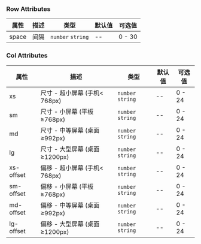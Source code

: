 ### Row Attributes

| 属性  | 描述 | 类型              | 默认值 | 可选值 |
| ----- | ---- | ----------------- | ------ | ------ |
| space | 间隔 | `number` `string` | --     | 0 - 30 |

### Col Attributes

| 属性      | 描述                           | 类型              | 默认值 | 可选值 |
| --------- | ------------------------------ | ----------------- | ------ | ------ |
| xs        | 尺寸 - 超小屏幕 (手机< 768px)  | `number` `string` | --     | 0 - 24 |
| sm        | 尺寸 - 小屏幕 (平板 ≥768px)    | `number` `string` | --     | 0 - 24 |
| md        | 尺寸 - 中等屏幕 (桌面 ≥992px)  | `number` `string` | --     | 0 - 24 |
| lg        | 尺寸 - 大型屏幕 (桌面 ≥1200px) | `number` `string` | --     | 0 - 24 |
| xs-offset | 偏移 - 超小屏幕 (手机< 768px)  | `number` `string` | --     | 0 - 24 |
| sm-offset | 偏移 - 小屏幕 (平板 ≥768px)    | `number` `string` | --     | 0 - 24 |
| md-offset | 偏移 - 中等屏幕 (桌面 ≥992px)  | `number` `string` | --     | 0 - 24 |
| lg-offset | 偏移 - 大型屏幕 (桌面 ≥1200px) | `number` `string` | --     | 0 - 24 |
